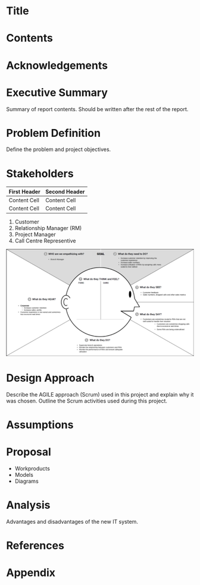 # Title
# Contents
# Acknowledgements
# Executive Summary
Summary of report contents. Should be written after the rest of the report.

# Problem Definition
Define the problem and project objectives.

# Stakeholders
| First Header  | Second Header |
| ------------- | ------------- |
| Content Cell  | Content Cell  |
| Content Cell  | Content Cell  |
1. Customer
2. Relationship Manager (RM)
3. Project Manager
4. Call Centre Representive

![Empathy Map - Branch Manager](/assets/Empathy%20Map%20-%20Branch%20Manager.png)

# Design Approach
Describe the AGILE approach (Scrum) used in this project and explain why it was chosen. Outline the Scrum activities used during this project.

# Assumptions
# Proposal

* Workproducts
* Models
* Diagrams

# Analysis
Advantages and disadvantages of the new IT system.

# References
# Appendix
